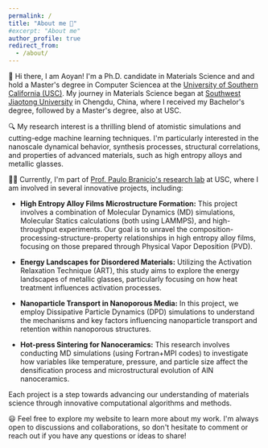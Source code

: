 ```yaml
---
permalink: /
title: "About me 🌟"
#excerpt: "About me"
author_profile: true
redirect_from: 
  - /about/
---
```


👋 Hi there, I am Aoyan! I'm a Ph.D. candidate in Materials Science and and hold a Master's degree in Computer Sciencea at the [University of Southern California (USC)](https://www.usc.edu/). My journey in Materials Science began at [Southwest Jiaotong University](https://en.swjtu.edu.cn) in Chengdu, China, where I received my Bachelor's degree, followed by a Master's degree, also at USC.

🔍 My research interest is a thrilling blend of atomistic simulations and cutting-edge machine learning techniques. I'm particularly interested in the nanoscale dynamical behavior, synthesis processes, structural correlations, and properties of advanced materials, such as high entropy alloys and metallic glasses.

👨‍🎓 Currently, I'm part of [Prof. Paulo Branicio's research lab](https://branicio.usc.edu/) at USC, where I am involved in several innovative projects, including: 

- **High Entropy Alloy Films Microstructure Formation:** This project involves a combination of Molecular Dynamics (MD) simulations, Molecular Statics calculations (both using LAMMPS), and high-throughput experiments. Our goal is to unravel the composition-processing-structure-property relationships in high entropy alloy films, focusing on those prepared through Physical Vapor Deposition (PVD).

- **Energy Landscapes for Disordered Materials:** Utilizing the Activation Relaxation Technique (ART), this study aims to explore the energy landscapes of metallic glasses, particularly focusing on how heat treatment influences activation processes.

- **Nanoparticle Transport in Nanoporous Media:** In this project, we employ Dissipative Particle Dynamics (DPD) simulations to understand the mechanisms and key factors influencing nanoparticle transport and retention within nanoporous structures.

- **Hot-press Sintering for Nanoceramics:** This research involves conducting MD simulations (using Fortran+MPI codes) to investigate how variables like temperature, pressure, and particle size affect the densification process and microstructural evolution of AlN nanoceramics.

Each project is a step towards advancing our understanding of materials science through innovative computational algorithms and methods.

😃 Feel free to explore my website to learn more about my work. I'm always open to discussions and collaborations, so don't hesitate to comment or reach out if you have any questions or ideas to share!

















